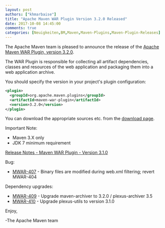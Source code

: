 ```yaml
---
layout: post
authors: ["khmarbaise"]
title: "Apache Maven WAR Plugin Version 3.2.0 Released"
date: 2017-10-08 14:45:00
comments: true
categories: [Neuigkeiten,BM,Maven,Maven-Plugins,Maven-Plugin-Releases]
---
```

The Apache Maven team is pleased to announce the release of the 
[Apache Maven WAR Plugin, version 3.2.0](https://maven.apache.org/plugins/maven-war-plugin/).

The WAR Plugin is responsible for collecting all artifact dependencies, classes
and resources of the web application and packaging them into a web application
archive.

You should specify the version in your project's plugin configuration:

``` xml
<plugin>
  <groupId>org.apache.maven.plugins</groupId>
  <artifactId>maven-war-plugin</artifactId>
  <version>3.2.0</version>
</plugin>
```

You can download the appropriate sources etc. from the [download page][download].

Important Note: 

 * Maven 3.X only
 * JDK 7 minimum requirement


<!-- more -->

[Release Notes - Maven WAR Plugin - Version 3.1.0](https://issues.apache.org/jira/secure/ReleaseNote.jspa?projectId=12318121&version=12341372)


Bug:

 * [MWAR-407](https://issues.apache.org/jira/browse/MWAR-407) - Binary files are modified during web.xml filtering; revert MWAR-404

Dependency upgrades:

 * [MWAR-409](https://issues.apache.org/jira/browse/MWAR-409) - Upgrade maven-archiver to 3.2.0 / plexus-archiver 3.5
 * [MWAR-410](https://issues.apache.org/jira/browse/MWAR-410) - Upgrade plexus-utils to version 3.1.0

Enjoy,

-The Apache Maven team

[download]: https://maven.apache.org/plugins/maven-war-plugin/download.cgi

